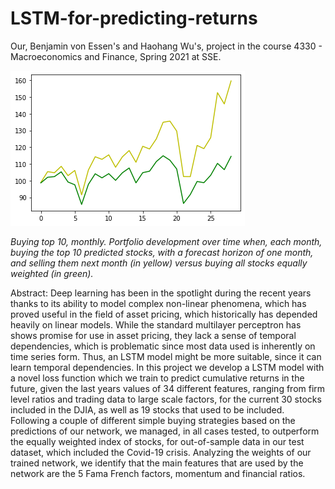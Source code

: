 # LSTM-for-predicting-returns
Our, Benjamin von Essen's and Haohang Wu's, project in the course 4330 - Macroeconomics and Finance, Spring 2021 at SSE.

![](https://github.com/tekniktomten/LSTM-for-predicting-returns/blob/main/top10_21.png)

*Buying top 10, monthly. Portfolio development over time when, each month, buying the top 10 predicted stocks, with a forecast horizon of one month, and selling them next month (in yellow) versus buying all stocks equally weighted (in green).*

Abstract:
Deep learning has been in the spotlight during the recent years thanks to its ability to model complex non-linear phenomena, which has proved useful in the field of asset pricing, which historically has depended heavily on linear models. While the standard multilayer perceptron has shows promise for use in asset pricing, they lack a sense of temporal dependencies, which is problematic since most data used is inherently on time series form. Thus, an LSTM model might be more suitable, since it can learn temporal dependencies. In this project we develop a LSTM model with a novel loss function which we train to predict cumulative returns in the future, given the last years values of 34 different features, ranging from firm level ratios and trading data to large scale factors, for the current 30 stocks included in the DJIA, as well as 19 stocks that used to be included. Following a couple of different simple buying strategies based on the predictions of our network, we managed, in all cases tested, to outperform the equally weighted index of stocks, for out-of-sample data in our test dataset, which included the Covid-19 crisis. Analyzing the weights of our trained network, we identify that the main features that are used by the network are the 5 Fama French factors, momentum and financial ratios.
